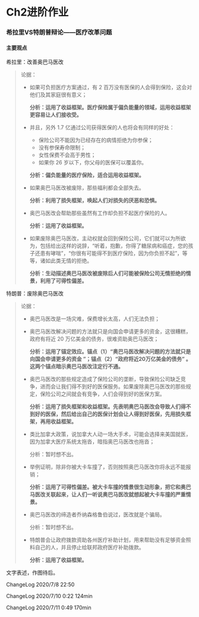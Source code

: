 # Ch2进阶作业

### 希拉里VS特朗普辩论——医疗改革问题

#### 主要观点

希拉里：改善奥巴马医改

> 论据：
>
> - 如果可负担医疗方案通过，有 2 百万没有医保的人会得到保险，这会对他们及其家庭很有意义；
>
>   **分析：运用了收益框架。医疗保险属于偏负能量的领域，运用收益框架更容易让人们接收受。**
>
> - 并且，另外 1.7 亿通过公司获得医保的人也将会有同样的好处：
>   - 保险公司不能因为已经存在的病情拒绝为你参保；
>   - 没有参保寿命限制；
>   - 女性保费不会高于男性；
>   - 如果你 26 岁以下，你父母的医保可以覆盖你。
>   
>   **分析：偏负能量的医疗保险，适合运用收益框架。**
>   
> - 如果奥巴马医改被废除，那些福利都会全部失去。
>
>   **分析：利用了损失框架，唤起人们对损失的厌恶和恐惧。**
>
> - 奥巴马医改会帮助那些虽然有工作却负担不起医疗保险的人。
>
>   **分析：运用了收益框架。**
>
> - 如果废除奥巴马医改，主动权就会回到保险公司，它们就可以为所欲为，包括给出这样的说辞，“听着，抱歉，你得了糖尿病和癌症，您的孩子还患有哮喘”，“你很有可能得不到医疗保险，因为你负担不起”，等等，诸如此类无情的拒绝。
>
>   **分析：生动描述奥巴马医改被废除后人们可能被保险公司无情拒绝的情景，利用了可得性偏差。**



特朗普：废除奥巴马医改

> 论据：
>
> - 奥巴马医改是一场灾难，保费增长太高，人们无法负担；
>
> - 奥巴马医改解决问题的方法就只是向国会申请更多的资金，这很糟糕，政府有将近 20 万亿美金的债务，很难资助奥巴马医改；
>
>   **分析：运用了锚定效应。锚点（1）“奥巴马医改解决问题的方法就只是向国会申请更多的资金 ”；锚点（2）“政府将近20万亿美金的债务” 。这两个锚点暗示奥巴马医改注定行不通。**
>
> - 奥巴马医改的那些规定造成了保险公司的垄断，导致保险公司缺乏竞争，进而会让我们得不到好的医保服务。如果废除奥巴马医改的那些规定，保险公司之间就会有竞争，人们会得到好的医保方案。
>
>   **分析：运用了损失框架和收益框架。先表明奥巴马医改会导致人们得不到好的医保，然后给出自己的医保计划会让人得到好医保，先用损失框架，再用收益框架。**
>
> - 类比加拿大政策，说加拿大人动一场大手术，可能会选择来美国就医，因为加拿大医疗系统太拖沓，暗指奥巴马医改也拖沓；
>
>   分析：暂时想不出。
>
> - 举例证明，除非你被大卡车撞了，否则按照奥巴马医改你将永远不能报销；
>
>   **分析：运用了可得性偏差。被大卡车撞的情景很生动形象，把它和奥巴马医改关联起来，让人们一听说奥巴马医改就想起被大卡车撞的严重情景。**
>
> - 奥巴马医改的缔造者乔纳森格鲁伯说过，医改就是个骗局。
>
>   分析：暂时想不出。
>
> - 特朗普会让政府拨款资助各州医疗补助计划，用来帮助没有足够资金照料自己的人，并且停止给联邦政府医疗补助拨款。
>
>   **分析：运用了收益框架。**

文字表述，作图待后。



ChangeLog  2020/7/8  22:50

ChangeLog  2020/7/10  0:22  124min

ChangeLog  2020/7/11  0:49  170min